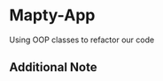 # Mapty-App
Using OOP classes to refactor our code
## Additional Note
[^1]: JSON.stringify(), JSON.parse()/n
[^2]: To stringify object and to revert it back to object, will cause the loss of prototype chain
